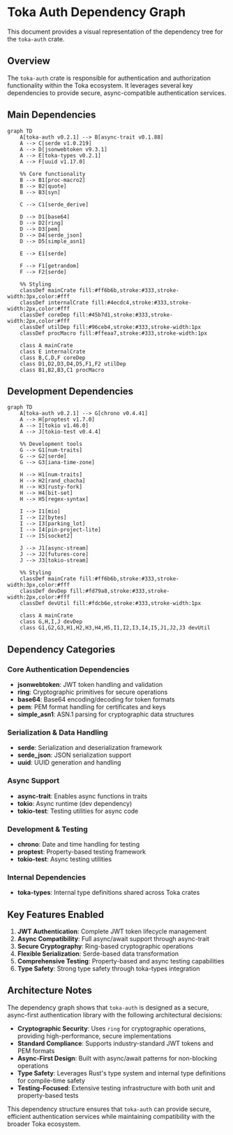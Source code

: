 # Toka Auth Dependency Graph

This document provides a visual representation of the dependency tree for the `toka-auth` crate.

## Overview

The `toka-auth` crate is responsible for authentication and authorization functionality within the Toka ecosystem. It leverages several key dependencies to provide secure, async-compatible authentication services.

## Main Dependencies

```mermaid
graph TD
    A[toka-auth v0.2.1] --> B[async-trait v0.1.88]
    A --> C[serde v1.0.219]
    A --> D[jsonwebtoken v9.3.1]
    A --> E[toka-types v0.2.1]
    A --> F[uuid v1.17.0]
    
    %% Core functionality
    B --> B1[proc-macro2]
    B --> B2[quote]
    B --> B3[syn]
    
    C --> C1[serde_derive]
    
    D --> D1[base64]
    D --> D2[ring]
    D --> D3[pem]
    D --> D4[serde_json]
    D --> D5[simple_asn1]
    
    E --> E1[serde]
    
    F --> F1[getrandom]
    F --> F2[serde]
    
    %% Styling
    classDef mainCrate fill:#ff6b6b,stroke:#333,stroke-width:3px,color:#fff
    classDef internalCrate fill:#4ecdc4,stroke:#333,stroke-width:2px,color:#fff
    classDef coreDep fill:#45b7d1,stroke:#333,stroke-width:2px,color:#fff
    classDef utilDep fill:#96ceb4,stroke:#333,stroke-width:1px
    classDef procMacro fill:#ffeaa7,stroke:#333,stroke-width:1px
    
    class A mainCrate
    class E internalCrate
    class B,C,D,F coreDep
    class D1,D2,D3,D4,D5,F1,F2 utilDep
    class B1,B2,B3,C1 procMacro
```

## Development Dependencies

```mermaid
graph TD
    A[toka-auth v0.2.1] --> G[chrono v0.4.41]
    A --> H[proptest v1.7.0]
    A --> I[tokio v1.46.0]
    A --> J[tokio-test v0.4.4]
    
    %% Development tools
    G --> G1[num-traits]
    G --> G2[serde]
    G --> G3[iana-time-zone]
    
    H --> H1[num-traits]
    H --> H2[rand_chacha]
    H --> H3[rusty-fork]
    H --> H4[bit-set]
    H --> H5[regex-syntax]
    
    I --> I1[mio]
    I --> I2[bytes]
    I --> I3[parking_lot]
    I --> I4[pin-project-lite]
    I --> I5[socket2]
    
    J --> J1[async-stream]
    J --> J2[futures-core]
    J --> J3[tokio-stream]
    
    %% Styling
    classDef mainCrate fill:#ff6b6b,stroke:#333,stroke-width:3px,color:#fff
    classDef devDep fill:#fd79a8,stroke:#333,stroke-width:2px,color:#fff
    classDef devUtil fill:#fdcb6e,stroke:#333,stroke-width:1px
    
    class A mainCrate
    class G,H,I,J devDep
    class G1,G2,G3,H1,H2,H3,H4,H5,I1,I2,I3,I4,I5,J1,J2,J3 devUtil
```

## Dependency Categories

### Core Authentication Dependencies
- **jsonwebtoken**: JWT token handling and validation
- **ring**: Cryptographic primitives for secure operations
- **base64**: Base64 encoding/decoding for token formats
- **pem**: PEM format handling for certificates and keys
- **simple_asn1**: ASN.1 parsing for cryptographic data structures

### Serialization & Data Handling
- **serde**: Serialization and deserialization framework
- **serde_json**: JSON serialization support
- **uuid**: UUID generation and handling

### Async Support
- **async-trait**: Enables async functions in traits
- **tokio**: Async runtime (dev dependency)
- **tokio-test**: Testing utilities for async code

### Development & Testing
- **chrono**: Date and time handling for testing
- **proptest**: Property-based testing framework
- **tokio-test**: Async testing utilities

### Internal Dependencies
- **toka-types**: Internal type definitions shared across Toka crates

## Key Features Enabled

1. **JWT Authentication**: Complete JWT token lifecycle management
2. **Async Compatibility**: Full async/await support through async-trait
3. **Secure Cryptography**: Ring-based cryptographic operations
4. **Flexible Serialization**: Serde-based data transformation
5. **Comprehensive Testing**: Property-based and async testing capabilities
6. **Type Safety**: Strong type safety through toka-types integration

## Architecture Notes

The dependency graph shows that `toka-auth` is designed as a secure, async-first authentication library with the following architectural decisions:

- **Cryptographic Security**: Uses `ring` for cryptographic operations, providing high-performance, secure implementations
- **Standard Compliance**: Supports industry-standard JWT tokens and PEM formats
- **Async-First Design**: Built with async/await patterns for non-blocking operations
- **Type Safety**: Leverages Rust's type system and internal type definitions for compile-time safety
- **Testing-Focused**: Extensive testing infrastructure with both unit and property-based tests

This dependency structure ensures that `toka-auth` can provide secure, efficient authentication services while maintaining compatibility with the broader Toka ecosystem.